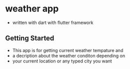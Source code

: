 # weather app

* written with dart with flutter framework
## Getting Started

* This app is for getting current weather tempature and 
* a decription about the weather conditon depending on 
* your current location or any typed city you want

